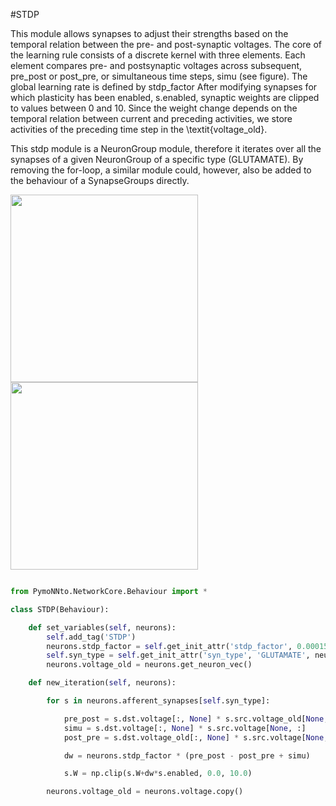 #STDP

This module allows synapses to adjust their strengths based on the temporal relation between the pre- and post-synaptic voltages.
The core of the learning rule consists of a discrete kernel with three elements.
Each element compares pre- and postsynaptic voltages across subsequent, pre_post or post_pre, or simultaneous time steps, simu (see figure).
The global learning rate is defined by stdp_factor
After modifying synapses for which plasticity has been enabled, s.enabled, synaptic weights are clipped to values between 0 and 10.
Since the weight change depends on the temporal relation between current and preceding activities, we store activities of the preceding time step in the \textit{voltage\_old}.

This stdp module is a NeuronGroup module, therefore it iterates over all the synapses of a given NeuronGroup of a specific type (GLUTAMATE).
By removing the for-loop, a similar module could, however, also be added to the behaviour of a SynapseGroups directly. 

<img width="300" src="https://raw.githubusercontent.com/trieschlab/PymoNNto/Images/STDP_beh.png"><img width="300" src="https://raw.githubusercontent.com/trieschlab/PymoNNto/Images/STDP_vg.png"><br>

```python

from PymoNNto.NetworkCore.Behaviour import *

class STDP(Behaviour):

    def set_variables(self, neurons):
        self.add_tag('STDP')
        neurons.stdp_factor = self.get_init_attr('stdp_factor', 0.00015, neurons)
        self.syn_type = self.get_init_attr('syn_type', 'GLUTAMATE', neurons)
        neurons.voltage_old = neurons.get_neuron_vec()

    def new_iteration(self, neurons):

        for s in neurons.afferent_synapses[self.syn_type]:

            pre_post = s.dst.voltage[:, None] * s.src.voltage_old[None, :]
            simu = s.dst.voltage[:, None] * s.src.voltage[None, :]
            post_pre = s.dst.voltage_old[:, None] * s.src.voltage[None, :]

            dw = neurons.stdp_factor * (pre_post - post_pre + simu)

            s.W = np.clip(s.W+dw*s.enabled, 0.0, 10.0)

        neurons.voltage_old = neurons.voltage.copy()


```